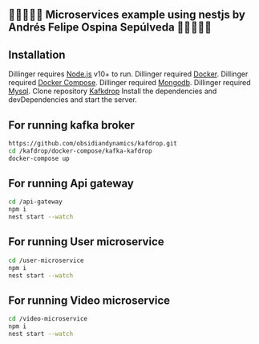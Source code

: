 ## 🤘🤘🤘🤘🤘 Microservices example using nestjs by  Andrés Felipe Ospina Sepúlveda 🤘🤘🤘🤘🤘

## Installation

Dillinger requires [Node.js](https://nodejs.org/) v10+ to run.
Dillinger required [Docker](https://www.docker.com/).
Dillinger required [Docker Compose](https://docs.docker.com/compose/).
Dillinger required [Mongodb](https://www.mongodb.com/).
Dillinger required [Mysql](https://www.mysql.com/).
Clone repository [Kafkdrop](https://github.com/obsidiandynamics/kafdrop) 
Install the dependencies and devDependencies and start the server.

## For running kafka broker
```sh
https://github.com/obsidiandynamics/kafdrop.git
cd /kafdrop/docker-compose/kafka-kafdrop
docker-compose up
```

## For running Api gateway
```sh
cd /api-gateway
npm i
nest start --watch
```

## For running User microservice
```sh
cd /user-microservice
npm i
nest start --watch
```

## For running Video microservice
```sh
cd /video-microservice
npm i
nest start --watch
```

